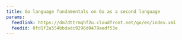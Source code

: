 ```yaml
---
title: Go language fundamentals on Go as a second language
params:
  feedlink: https://dm7dttrmqhf2u.cloudfront.net/go/en/index.xml
  feedid: 8fd1f2a554bbdadc9296d0479aedf53e
---
```

